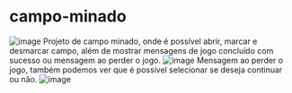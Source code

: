 # campo-minado
![image](https://user-images.githubusercontent.com/73704621/213160996-203864ec-efa0-4e77-ac2b-a1dec422e307.png)
Projeto de campo minado, onde é possível abrir, marcar e desmarcar campo, além de mostrar mensagens de jogo concluído com sucesso ou mensagem ao perder o jogo.
![image](https://user-images.githubusercontent.com/73704621/213161577-b2c2995b-cd52-4188-9df4-aeb4f3fd235d.png)
Mensagem ao perder o jogo, também podemos ver que é possível selecionar se deseja continuar ou não.
![image](https://user-images.githubusercontent.com/73704621/213163599-2d81f1b5-1cbd-45e9-a0d9-7c93bf62a45b.png)
